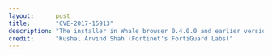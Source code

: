 ```yaml
---
layout:      post
title:       "CVE-2017-15913"
description: "The installer in Whale browser 0.4.0.0 and earlier versions allows DLL hijacking."
credit:      "Kushal Arvind Shah (Fortinet's FortiGuard Labs)"
---
```

